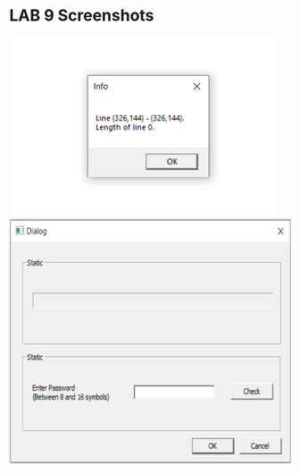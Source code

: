 # LAB 9 Screenshots
<img src="Screenshot 2021-11-29 183025.png" height="324" width="477"> 
<img src="Screenshot 2021-11-29 183103.png" height="439" width="623"> 
